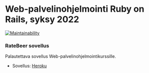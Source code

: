 # Web-palvelinohjelmointi Ruby on Rails, syksy 2022

[![Maintainability](https://api.codeclimate.com/v1/badges/39d29fdf58450eb7ac5e/maintainability)](https://codeclimate.com/github/jeakaura/ratebeer/maintainability)

### RateBeer sovellus

Palautettava sovellus Web-palvelinohjelmointikurssille.

* Sovellus: [Heroku](https://radiant-plains-11174.herokuapp.com/)
